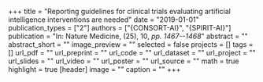 +++
title = "Reporting guidelines for clinical trials evaluating artificial intelligence interventions are needed"
date = "2019-01-01"
publication_types = ["2"]
authors = ["{CONSORT-AI}", "{SPIRIT-AI}"]
publication = "In: Nature Medicine, (25), 10, _pp. 1467--1468_"
abstract = ""
abstract_short = ""
image_preview = ""
selected = false
projects = []
tags = []
url_pdf = ""
url_preprint = ""
url_code = ""
url_dataset = ""
url_project = ""
url_slides = ""
url_video = ""
url_poster = ""
url_source = ""
math = true
highlight = true
[header]
image = ""
caption = ""
+++
